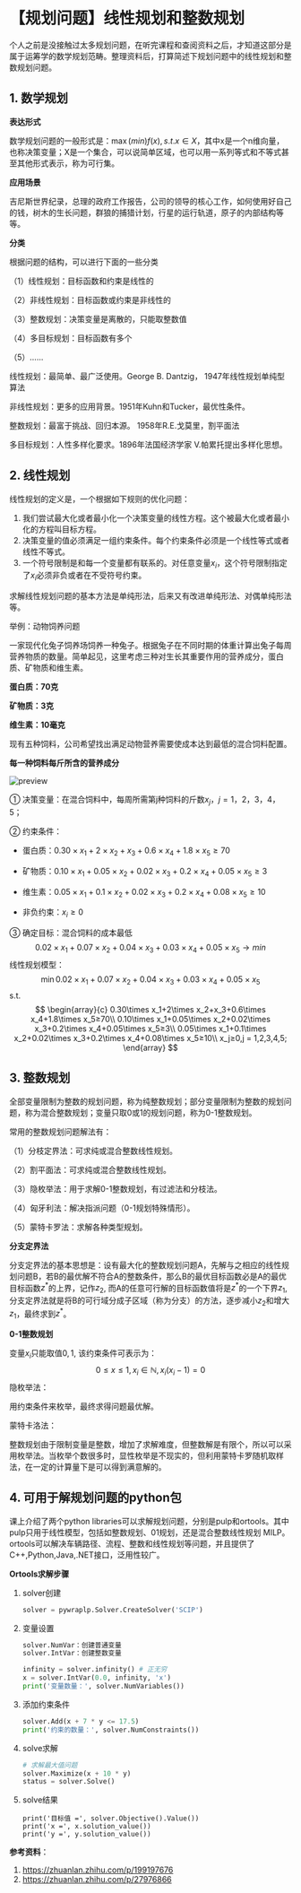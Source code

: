 # 【规划问题】线性规划和整数规划

个人之前是没接触过太多规划问题，在听完课程和查阅资料之后，才知道这部分是属于运筹学的数学规划范畴。整理资料后，打算简述下规划问题中的线性规划和整数规划问题。

## 1. 数学规划

**表达形式**

数学规划问题的一般形式是：$\max(min)f(x),s.t.x \in X$，其中x是一个n维向量，也称决策变量；X是一个集合，可以说简单区域，也可以用一系列等式和不等式甚至其他形式表示，称为可行集。

**应用场景**

吉尼斯世界纪录，总理的政府工作报告，公司的领导的核心工作，如何使用好自己的钱，树木的生长问题，群狼的捕猎计划，行星的运行轨道，原子的内部结构等等。

**分类**

根据问题的结构，可以进行下面的一些分类

（1）线性规划：目标函数和约束是线性的

（2）非线性规划：目标函数或约束是非线性的

（3）整数规划：决策变量是离散的，只能取整数值

（4）多目标规划：目标函数有多个

（5）……

线性规划：最简单、最广泛使用。George B. Dantzig， 1947年线性规划单纯型算法

非线性规划：更多的应用背景。1951年Kuhn和Tucker，最优性条件。

整数规划：最富于挑战、回归本源。 1958年R.E.戈莫里，割平面法

多目标规划：人性多样化要求。1896年法国经济学家 V.帕累托提出多样化思想。

## 2. 线性规划

线性规划的定义是，一个根据如下规则的优化问题：

1. 我们尝试最大化或者最小化一个决策变量的线性方程。这个被最大化或者最小化的方程叫目标方程。
2. 决策变量的值必须满足一组约束条件。每个约束条件必须是一个线性等式或者线性不等式。
3. 一个符号限制是和每一个变量都有联系的。对任意变量$x_i$，这个符号限制指定了$x_i$必须非负或者在不受符号约束。

求解线性规划问题的基本方法是单纯形法，后来又有改进单纯形法、对偶单纯形法等。



举例：动物饲养问题

一家现代化兔子饲养场饲养一种兔子。根据兔子在不同时期的体重计算出兔子每周营养物质的数量。简单起见，这里考虑三种对生长其重要作用的营养成分，蛋白质、矿物质和维生素。

**蛋白质：70克**

**矿物质：3克**

**维生素：10毫克**

现有五种饲料，公司希望找出满足动物营养需要使成本达到最低的混合饲料配置。



**每一种饲料每斤所含的营养成分**

![preview](https://pic1.zhimg.com/v2-d97fc6b71b1aaa0a28bda8711518d840_r.jpg)

① 决策变量：在混合饲料中，每周所需第j种饲料的斤数$x_j，j= 1，2，3，4，5$；

② 约束条件：

- 蛋白质：$0.30\times x_1+2\times x_2+x_3+0.6\times x_4+1.8\times x_5≥70$

- 矿物质：$0.10\times x_1+0.05\times x_2+0.02\times x_3+0.2\times x_4+0.05\times x_5≥3$

- 维生素：$0.05\times x_1+0.1\times x_2+0.02\times x_3+0.2\times x_4+0.08\times x_5≥10$

- 非负约束：$x_i≥0$

③ 确定目标：混合饲料的成本最低
$$
0.02\times x_1+0.07\times x_2+0.04\times x_3+0.03\times x_4+0.05\times x_5→min
$$
线性规划模型：
$$
\min 0.02\times x_1+0.07\times x_2+0.04\times x_3+0.03\times x_4+0.05\times x_5
$$
s.t.
$$
\begin{array}{c} 
0.30\times x_1+2\times x_2+x_3+0.6\times x_4+1.8\times x_5≥70\\
0.10\times x_1+0.05\times x_2+0.02\times x_3+0.2\times x_4+0.05\times x_5≥3\\
0.05\times x_1+0.1\times x_2+0.02\times x_3+0.2\times x_4+0.08\times x_5≥10\\
x_j≥0,j = 1,2,3,4,5;
\end{array}
$$


## 3. 整数规划

全部变量限制为整数的规划问题，称为纯整数规划；部分变量限制为整数的规划问题，称为混合整数规划；变量只取0或1的规划问题，称为0-1整数规划。

常用的整数规划问题解法有：

（1）分枝定界法：可求纯或混合整数线性规划。

（2）割平面法：可求纯或混合整数线性规划。

（3）隐枚举法：用于求解0-1整数规划，有过滤法和分枝法。

（4）匈牙利法：解决指派问题（0-1规划特殊情形）。

（5）蒙特卡罗法：求解各种类型规划。

**分支定界法**

分支定界法的基本思想是：设有最大化的整数规划问题A，先解与之相应的线性规划问题B，若B的最优解不符合A的整数条件，那么B的最优目标函数必是A的最优目标函数$z^*$的上界，记作$z_2$, 而A的任意可行解的目标函数值将是$z^*$的一个下界$z_1$, 分支定界法就是将B的可行域分成子区域（称为分支）的方法，逐步减小$z_2$和增大$z_1$，最终求到$z^*$。

**0-1整数规划**

变量$x_i$只能取值$0,1$, 该约束条件可表示为：
$$
0\le x\le 1, x_i \in \mathbb{N}, x_i(x_i-1)=0
$$
隐枚举法：

用约束条件来枚举，最终求得问题最优解。

蒙特卡洛法：

整数规划由于限制变量是整数，增加了求解难度，但整数解是有限个，所以可以采用枚举法。当枚举个数很多时，显性枚举是不现实的，但利用蒙特卡罗随机取样法，在一定的计算量下是可以得到满意解的。

## 4. 可用于解规划问题的python包

课上介绍了两个python libraries可以求解规划问题，分别是pulp和ortools。其中pulp只用于线性模型，包括如整数规划、01规划，还是混合整数线性规划 MILP。ortools可以解决车辆路径、流程、整数和线性规划等问题，并且提供了C++,Python,Java,.NET接口，泛用性较广。

**Ortools求解步骤**

1. solver创建

   ```python
   solver = pywraplp.Solver.CreateSolver('SCIP')
   ```

2. 变量设置

   ```python
   solver.NumVar：创建普通变量
   solver.IntVar：创建整数变量
   
   infinity = solver.infinity() # 正无穷
   x = solver.IntVar(0.0, infinity, 'x')
   print('变量数量：', solver.NumVariables())
   ```

3. 添加约束条件

   ```python
   solver.Add(x + 7 * y <= 17.5)
   print('约束的数量：', solver.NumConstraints())
   ```

4. solve求解

   ```python
   # 求解最大值问题
   solver.Maximize(x + 10 * y)
   status = solver.Solve()
   ```

5. solve结果

   ```pyth
   print('目标值 =', solver.Objective().Value())
   print('x =', x.solution_value())
   print('y =', y.solution_value())
   ```

   





**参考资料**：

1. https://zhuanlan.zhihu.com/p/199197676
2. https://zhuanlan.zhihu.com/p/27976866